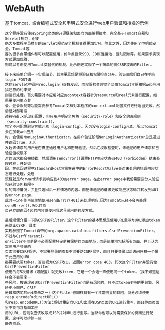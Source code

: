 # WebAuth
基于tomcat，结合编程式安全和申明式安全进行web用户验证和授权的示例

    这个程序没有使用Spring之类的开源框架和面向切面编程技术，完全基于Tomcat容器和Servlet规范，让被
    绝大多数程序员抛弃的Servlet规范安全机制变得更加实用。除此之外，因为使用了申明式安全，Tomcat容
    器的很多自带组件都可以配置使用，如单点登录SSO、JDBC连接池、登陆限制等。如果要求实现方式更加优雅，
    则可以考虑使用Tomcat类替代的机制。此示例还实现了一个简单的防CSRF攻击的Filter。

    接下来简单介绍一下实现细节，其主要思想是将验证和权限检查分开。验证由我们自己在响应login POST请
    求的Servlet中调用req.login()函数发起，而权限检查则完全交由Tomcat容器根据web应用描述符的约束规
    则进行处理。首先需要对本应用对应的context容器针对resource和real元素进行配置，如果要使用单点登
    录、登录限制等功能需要参考Tomcat文档对本程序的context.xml配置文件进行适当更改。然后是对部署描
    述符web.xml进行配置，但只用声明安全角色（security-role）和安全约束规则（security-constraint），
    完全不用配置验证方式元素（login-config）。因为没有login-config元素，所以Tomcat会在加载web应用
    时，会使用NonLoginAuthenticator。在用户验证阶段NonLoginAuthenticator总是通过并返回true，无论
    发起该请求的用户是否真正通过用户名和密码验证。然后在权限检查时，未验证的用户请求和已验证但权限不
    对的请求都会被拦截，然后调用sendError()设置HTTP响应状态码403（Forbidden）结束处理过程，开始返
    回。在返回过程中StandardHost容器管道中的ErrorReportValve会对未处理的错误响应状态进行处理，处理
    流程就是forward请求到响应到403的error page。在此error page中我们需要区分未验证和已验证但权限不
    对的两种情况，并且只返回后一种情况的内容。而把未验证的请求更改响应状态码并转发到401的error page，
    此时一定不能再简单地使用sendError(401)来处理响应,因为Tomcat已经不会再处理sendError(),所以只能
    自己立即返回401的内容或使用我这里采用的转发方式。

    最后顺便介绍一下防CSRF的Filter。这个Filter的基本思想是使用URL重写为URL添加token来防止CSRF，具体
    实现参照了Tomcat自带的org.apache.catalina.filters.CsrfPreventionFilter。不过与CsrfPreventi-
    onFilter不同的是不必需配置特定的被保护的页面地址，而是简单地包括所有页面，并且认为需要用户登录的
    页面需要CSRF保护，不需要登录的页面不需要防CSRF保护，而且只要登录以后访问任意一个属于此应用的URL
    都需要携带token，否则视为CSRF攻击，返回error code 403。其次这个Filter并没有像CsrfPreventionFilter
    使用的每5次请求（可配置）就更改token，它是一个会话一直使用同一个token。（我不知道这样会不会带来一
    些风险，按道理来说CsrfPreventionFilter也是有风险的，只不过token变换的更频繁，风险更小而已，CSRF
    是最难防范的web攻击之一）这个Filter也同样具有一个非常明显的缺陷，就是必须使用resp.encodeRedirectURL()
    和resp.encodeURL()方法分别对重定向URL和出现在JSP页面的URL进行重写，而且静态页面里不能包含指向本应
    用的URL，否则就应该改写成JSP并对URL进行重写。当然你也可以对需要保护的页面进行配置，这样可以排除一些
    静态资源。
